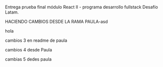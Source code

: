 Entrega prueba final módulo React II - programa desarrollo fullstack Desafío Latam.

HACIENDO CAMBIOS DESDE LA RAMA PAULA-asd

hola

cambios 3 en readme de paula


cambios 4 desde Paula

cambias 5 dedes paula